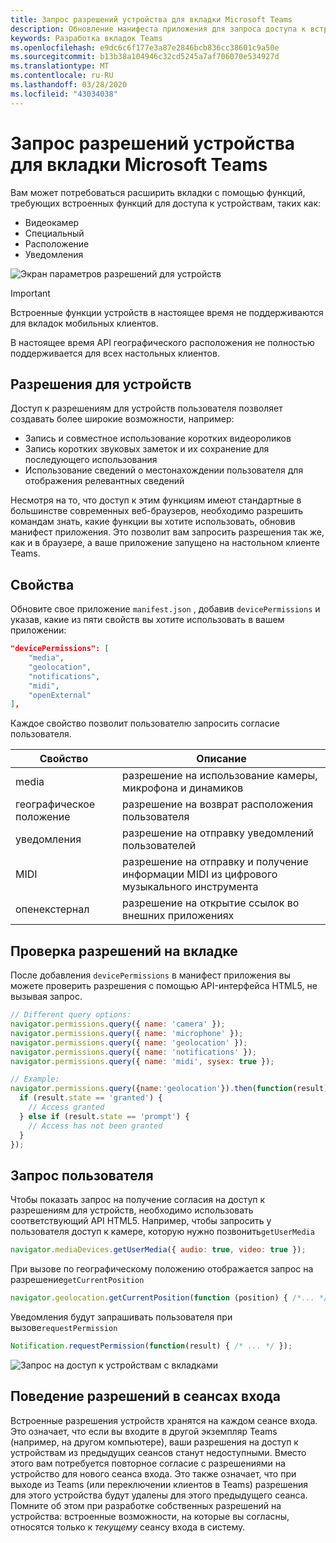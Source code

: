 ```yaml
---
title: Запрос разрешений устройства для вкладки Microsoft Teams
description: Обновление манифеста приложения для запроса доступа к встроенным функциям, которые обычно требуют согласия пользователя
keywords: Разработка вкладок Teams
ms.openlocfilehash: e9dc6c6f177e3a87e2846bcb836cc38601c9a50e
ms.sourcegitcommit: b13b38a104946c32cd5245a7af706070e534927d
ms.translationtype: MT
ms.contentlocale: ru-RU
ms.lasthandoff: 03/28/2020
ms.locfileid: "43034038"
---
```

# <a name="request-device-permissions-for-your-microsoft-teams-tab"></a>Запрос разрешений устройства для вкладки Microsoft Teams

Вам может потребоваться расширить вкладки с помощью функций, требующих встроенных функций для доступа к устройствам, таких как:

* Видеокамер
* Специальный
* Расположение
* Уведомления

![Экран параметров разрешений для устройств](~/assets/images/tabs/device-permissions.png)

> [!IMPORTANT]
>
> Встроенные функции устройств в настоящее время не поддерживаются для вкладок мобильных клиентов.
>
> В настоящее время API географического расположения не полностью поддерживается для всех настольных клиентов.

## <a name="device-permissions"></a>Разрешения для устройств

Доступ к разрешениям для устройств пользователя позволяет создавать более широкие возможности, например:

* Запись и совместное использование коротких видеороликов
* Запись коротких звуковых заметок и их сохранение для последующего использования
* Использование сведений о местонахождении пользователя для отображения релевантных сведений

Несмотря на то, что доступ к этим функциям имеют стандартные в большинстве современных веб-браузеров, необходимо разрешить командам знать, какие функции вы хотите использовать, обновив манифест приложения. Это позволит вам запросить разрешения так же, как и в браузере, а ваше приложение запущено на настольном клиенте Teams.

## <a name="properties"></a>Свойства

Обновите свое приложение `manifest.json` , добавив `devicePermissions` и указав, какие из пяти свойств вы хотите использовать в вашем приложении:

``` json
"devicePermissions": [
    "media",
    "geolocation",
    "notifications",
    "midi",
    "openExternal"
],
```

Каждое свойство позволит пользователю запросить согласие пользователя.

| Свойство      | Описание   |
| --- | --- |
| media         | разрешение на использование камеры, микрофона и динамиков |
| географическое положение   | разрешение на возврат расположения пользователя      |
| уведомления | разрешение на отправку уведомлений пользователей      |
| MIDI          | разрешение на отправку и получение информации MIDI из цифрового музыкального инструмента   |
| опенекстернал  | разрешение на открытие ссылок во внешних приложениях  |

## <a name="checking-permissions-from-your-tab"></a>Проверка разрешений на вкладке

После добавления `devicePermissions` в манифест приложения вы можете проверить разрешения с помощью API-интерфейса HTML5, не вызывая запрос.

``` Javascript
// Different query options:
navigator.permissions.query({ name: 'camera' });
navigator.permissions.query({ name: 'microphone' });
navigator.permissions.query({ name: 'geolocation' });
navigator.permissions.query({ name: 'notifications' });
navigator.permissions.query({ name: 'midi', sysex: true });

// Example:
navigator.permissions.query({name:'geolocation'}).then(function(result) {
  if (result.state == 'granted') {
    // Access granted
  } else if (result.state == 'prompt') {
    // Access has not been granted
  }
});
```

## <a name="prompting-the-user"></a>Запрос пользователя

Чтобы показать запрос на получение согласия на доступ к разрешениям для устройств, необходимо использовать соответствующий API HTML5. Например, чтобы запросить у пользователя доступ к камере, которую нужно позвонить`getUserMedia`

```Javascript
navigator.mediaDevices.getUserMedia({ audio: true, video: true });
```

При вызове по географическому положению отображается запрос на разрешение`getCurrentPosition`

```Javascript
navigator.geolocation.getCurrentPosition(function (position) { /*... */ });
```

Уведомления будут запрашивать пользователя при вызове`requestPermission`

```Javascript
Notification.requestPermission(function(result) { /* ... */ });
```

![Запрос на доступ к устройствам с вкладками](~/assets/images/tabs/device-permissions-prompt.png)

## <a name="permission-behavior-across-login-sessions"></a>Поведение разрешений в сеансах входа

Встроенные разрешения устройств хранятся на каждом сеансе входа. Это означает, что если вы входите в другой экземпляр Teams (например, на другом компьютере), ваши разрешения на доступ к устройствам из предыдущих сеансов станут недоступными. Вместо этого вам потребуется повторное согласие с разрешениями на устройство для нового сеанса входа. Это также означает, что при выходе из Teams (или переключении клиентов в Teams) разрешения для этого устройства будут удалены для этого предыдущего сеанса. Помните об этом при разработке собственных разрешений на устройства: встроенные возможности, на которые вы согласны, относятся только к _текущему_ сеансу входа в систему.
